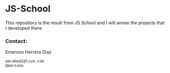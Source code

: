 # JS-School
This repository is the result from JS School and I will annex the projects that I developed there



### Contact:
Emerson Herrera Diaz 
```
emrahedi@live.com
@emrszon
```
